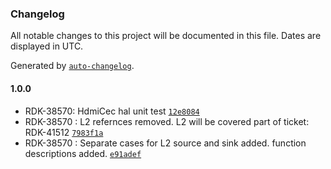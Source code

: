 ### Changelog

All notable changes to this project will be documented in this file. Dates are displayed in UTC.

Generated by [`auto-changelog`](https://github.com/CookPete/auto-changelog).

#### 1.0.0

- RDK-38570: HdmiCec hal unit test [`12e8084`](https://github.com/comcast-sky/rdk-components-haltest-hdmicec/commit/12e8084a4d10b1e771d8cc1690abc56b7983e844)
- RDK-38570 : L2 refernces removed. L2 will be covered part of ticket: RDK-41512 [`7983f1a`](https://github.com/comcast-sky/rdk-components-haltest-hdmicec/commit/7983f1a279beb5f8e26bb9ee681f00f5868c10df)
- RDK-38570 : Separate cases for L2 source and sink added. function descriptions added. [`e91adef`](https://github.com/comcast-sky/rdk-components-haltest-hdmicec/commit/e91adef2c183a85115ec90c0dcbcc1c2429308b5)

